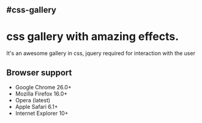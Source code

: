 #css-gallery
------------
css gallery with amazing effects.
=============================
It's an awesome gallery in css, jquery required for interaction with the user


## Browser support
* Google Chrome 26.0+
* Mozilla Firefox 16.0+
* Opera (latest)
* Apple Safari 6.1+
* Internet Explorer 10+

